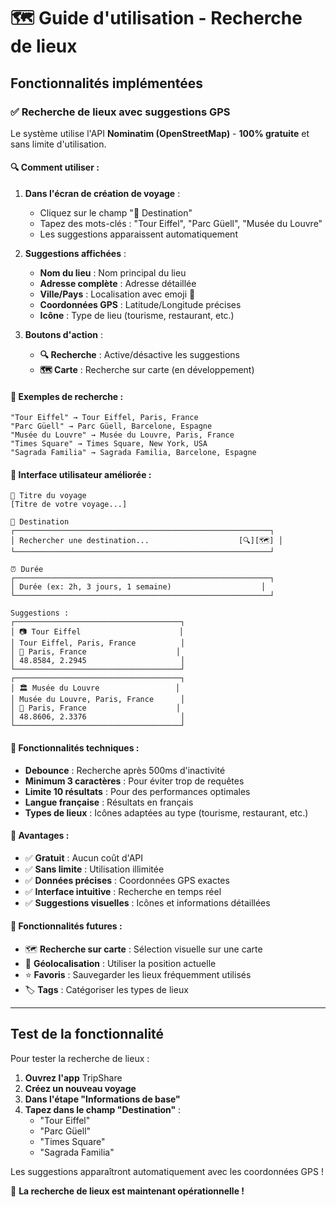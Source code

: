 # 🗺️ Guide d'utilisation - Recherche de lieux

## Fonctionnalités implémentées

### ✅ Recherche de lieux avec suggestions GPS

Le système utilise l'API **Nominatim (OpenStreetMap)** - **100% gratuite** et sans limite d'utilisation.

#### 🔍 Comment utiliser :

1. **Dans l'écran de création de voyage** :
   - Cliquez sur le champ "📍 Destination"
   - Tapez des mots-clés : "Tour Eiffel", "Parc Güell", "Musée du Louvre"
   - Les suggestions apparaissent automatiquement

2. **Suggestions affichées** :
   - **Nom du lieu** : Nom principal du lieu
   - **Adresse complète** : Adresse détaillée
   - **Ville/Pays** : Localisation avec emoji 📍
   - **Coordonnées GPS** : Latitude/Longitude précises
   - **Icône** : Type de lieu (tourisme, restaurant, etc.)

3. **Boutons d'action** :
   - **🔍 Recherche** : Active/désactive les suggestions
   - **🗺️ Carte** : Recherche sur carte (en développement)

#### 🎯 Exemples de recherche :

```
"Tour Eiffel" → Tour Eiffel, Paris, France
"Parc Güell" → Parc Güell, Barcelone, Espagne
"Musée du Louvre" → Musée du Louvre, Paris, France
"Times Square" → Times Square, New York, USA
"Sagrada Familia" → Sagrada Familia, Barcelone, Espagne
```

#### 📱 Interface utilisateur améliorée :

```
📝 Titre du voyage
[Titre de votre voyage...]

📍 Destination
┌─────────────────────────────────────────────────────────┐
│ Rechercher une destination...                    [🔍][🗺️] │
└─────────────────────────────────────────────────────────┘

⏰ Durée
┌─────────────────────────────────────────────────────────┐
│ Durée (ex: 2h, 3 jours, 1 semaine)                    │
└─────────────────────────────────────────────────────────┘

Suggestions :
┌─────────────────────────────────────┐
│ 📷 Tour Eiffel                      │
│ Tour Eiffel, Paris, France          │
│ 📍 Paris, France                    │
│ 48.8584, 2.2945                     │
└─────────────────────────────────────┘
┌─────────────────────────────────────┐
│ 🏛️ Musée du Louvre                 │
│ Musée du Louvre, Paris, France      │
│ 📍 Paris, France                    │
│ 48.8606, 2.3376                     │
└─────────────────────────────────────┘
```

#### 🔧 Fonctionnalités techniques :

- **Debounce** : Recherche après 500ms d'inactivité
- **Minimum 3 caractères** : Pour éviter trop de requêtes
- **Limite 10 résultats** : Pour des performances optimales
- **Langue française** : Résultats en français
- **Types de lieux** : Icônes adaptées au type (tourisme, restaurant, etc.)

#### 🚀 Avantages :

- ✅ **Gratuit** : Aucun coût d'API
- ✅ **Sans limite** : Utilisation illimitée
- ✅ **Données précises** : Coordonnées GPS exactes
- ✅ **Interface intuitive** : Recherche en temps réel
- ✅ **Suggestions visuelles** : Icônes et informations détaillées

#### 🔮 Fonctionnalités futures :

- 🗺️ **Recherche sur carte** : Sélection visuelle sur une carte
- 📍 **Géolocalisation** : Utiliser la position actuelle
- ⭐ **Favoris** : Sauvegarder les lieux fréquemment utilisés
- 🏷️ **Tags** : Catégoriser les types de lieux

---

## Test de la fonctionnalité

Pour tester la recherche de lieux :

1. **Ouvrez l'app** TripShare
2. **Créez un nouveau voyage**
3. **Dans l'étape "Informations de base"**
4. **Tapez dans le champ "Destination"** :
   - "Tour Eiffel"
   - "Parc Güell" 
   - "Times Square"
   - "Sagrada Familia"

Les suggestions apparaîtront automatiquement avec les coordonnées GPS !

🎉 **La recherche de lieux est maintenant opérationnelle !** 
